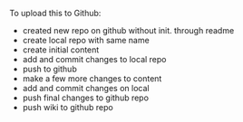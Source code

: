 To upload this to Github:

- created new repo on github without init. through readme
- create local repo with same name
- create initial content
- add and commit changes to local repo
- push to github
- make a few more changes to content
- add and commit changes on local
- push final changes to github repo
- push wiki to github repo